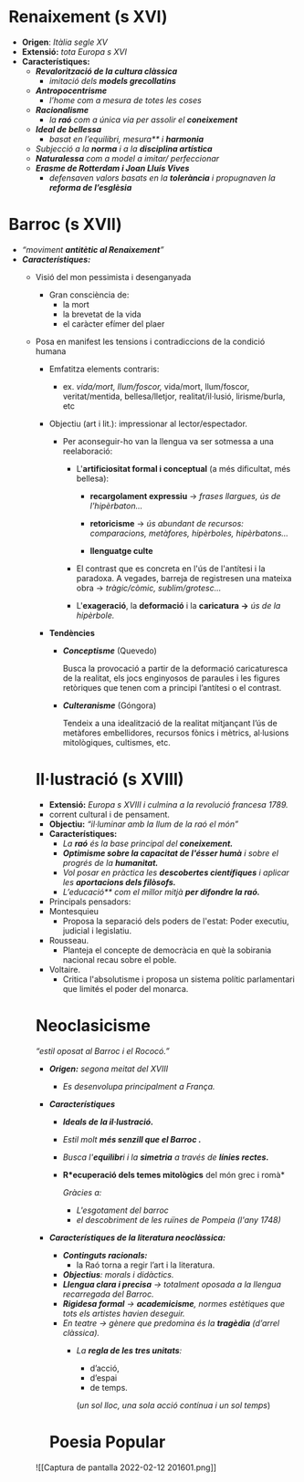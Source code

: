 # Renaixement (s XVI)

-   **Origen**: _Itàlia segle XV_
-   **Extensió:** _tota Europa s XVI_
-   **Característiques:**
    -   _**Revalorització de la cultura clàssica**_
        -   _imitació dels **models grecollatins**_
    -   _**Antropocentrisme**_
        -   _l’home com a mesura de totes les coses_
    -   _**Racionalisme**_
        -   _la **raó** com a única via per assolir el **coneixement**_
    -   _**Ideal de bellessa**_
        -   _basat en l_*’equilibri, mesura** i **harmonia***
    -   _Subjecció a la **norma** i a la **disciplina artística**_
    -   _**Naturalessa** com a model a imitar/ perfeccionar_
    -   _**Erasme de Rotterdam i Joan Lluís Vives**_
        -   _defensaven valors basats en la **tolerància** i propugnaven la **reforma de l’esglèsia**_

# Barroc (s XVII)

-   _“moviment **antitètic al Renaixement**”_
-   _**Característiques:**_
    -   Visió del mon pessimista i desenganyada
        
        -   Gran consciència de:
            -   la mort
            -   la brevetat de la vida
            -   el caràcter efímer del plaer
    -   Posa en manifest les tensions i contradiccions de la condició humana
        -   Emfatitza elements contraris:
            -   ex. _vida/mort, llum/foscor,_ vida/mort, llum/foscor, veritat/mentida, bellesa/lletjor, realitat/il·lusió, lirisme/burla, etc
            
        -   Objectiu (art i lit.): impressionar al lector/espectador.
            -   Per aconseguir-ho van la llengua va ser sotmessa a una reelaboració:
            
                -   L'**artificiositat formal i conceptual** (a més dificultat, més bellesa):
                    -   **recargolament expressiu** → _frases llargues, ús de l'hipèrbaton..._
                    -   **retoricisme** → _ús abundant de recursos: comparacions, metàfores, hipèrboles, hipèrbatons..._
                    
                    -   **llenguatge culte**
                -   El contrast que es concreta en l'ús de l'antítesi i la paradoxa. A vegades, barreja de registresen una mateixa obra → _tràgic/còmic, sublim/grotesc..._
                
                -   L'**exageració**, la **deformació** i la **caricatura →** _ús de la hipèrbole._
                
        -   **Tendències**
            -   _**Conceptisme**_ (Quevedo)
                
                Busca la provocació a partir de la deformació caricaturesca de la realitat, els jocs enginyosos de paraules i les figures retòriques que tenen com a principi l’antítesi o el contrast.
                
            -   _**Culteranisme**_ (Góngora)
                
                Tendeix a una idealització de la realitat mitjançant l’ús de metàfores embellidores, recursos fònics i mètrics, al·lusions mitològiques, cultismes, etc.
                
        
        # Il·lustració (s XVIII)
        
        -   **Extensió:** _Europa s XVIII i culmina a la revolució francesa 1789._
        -   corrent cultural i de pensament.
        -   **Objectiu:** _“il·luminar amb la llum de la raó el món”_
        -   **Característiques:**
            -   _La **raó** és la base principal del **coneixement.**_
            -   _**Optimisme sobre la capacitat de l'ésser humà** i sobre el progrés de la **humanitat.**_
            -   _Vol posar en pràctica les **descobertes científiques** i aplicar les **aportacions dels filòsofs.**_
            -   _L_*’educació** com el millor mitjà **per difondre la raó.***
        -   Principals pensadors:
        -   Montesquieu
            -   Proposa la separació dels poders de l'estat: Poder executiu, judicial i legislatiu.
        -   Rousseau.
            -   Planteja el concepte de democràcia en què la sobirania nacional recau sobre el poble.
        -   Voltaire.
            -   Critica l'absolutisme i proposa un sistema polític parlamentari que limités el poder del monarca.
        
        # Neoclasicisme
        
        _“estil oposat al Barroc i el Rococó.”_
        
        -   _**Origen:** segona meitat del XVIII_ 
            -   _Es desenvolupa principalment a França._
            
        -   _**Característiques**_
            
            -   _**Ideals de la il·lustració.**_
                
            -   _Estil molt **més senzill que el Barroc .**_
                
            -   _Busca l'**equilibr**i i la **simetria** a través de **línies rectes.**_
                
            -   **R*ecuperació dels temes mitològics** del món grec i romà*
                
                _Gràcies a:_
                
                -   _L'esgotament del barroc_
                -   _el descobriment de les ruïnes de Pompeia (l'any 1748)_
        -   _**Característiques de la literatura neoclàssica:**_
            
            -   _**Continguts racionals:**_
                -   la Raó torna a regir l’art i la literatura.
            -   _**Objectius**: morals i didàctics._
            -   _**Llengua clara i precisa** → totalment oposada a la llengua recarregada del Barroc._
            -   _**Rigidesa formal** → **academicisme**, normes estètiques que tots els artistes havien deseguir._
            -   _En teatre → gènere que predomina és la **tragèdia** (d’arrel clàssica)._
                -   _La **regla de les tres unitats**:_
                    
                    -   d’acció,
                    -   d’espai
                    -   de temps.
                    
                    (_un sol lloc, una sola acció contínua i un sol temps_)
                    
            
            # Poesia Popular
		![[Captura de pantalla 2022-02-12 201601.png]]